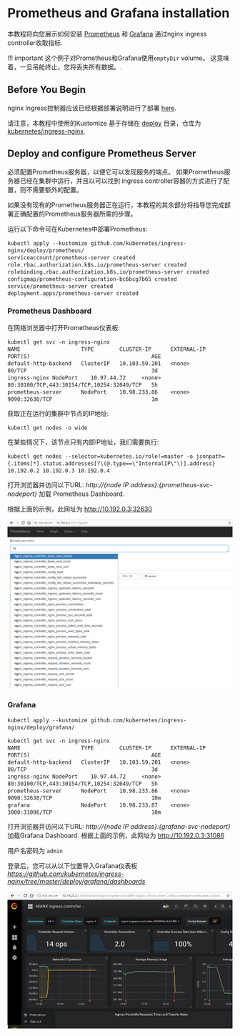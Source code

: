# Prometheus and Grafana installation

本教程将向您展示如何安装 [Prometheus](https://prometheus.io/) 和 [Grafana](https://grafana.com/) 通过nginx ingress controller收取指标.

!!! important
    这个例子对Prometheus和Grafana使用`emptyDir` volume。 这意味着，一旦吊舱终止，您将丢失所有数据。.

## Before You Begin

nginx Ingress控制器应该已经根据部署说明进行了部署 [here](../deploy/index.md).

请注意，本教程中使用的Kustomize 基于存储在 [deploy](https://github.com/kubernetes/ingress-nginx/tree/master/deploy) 目录，仓库为 [kubernetes/ingress-nginx](https://github.com/kubernetes/ingress-nginx).

## Deploy and configure Prometheus Server

必须配置Prometheus服务器，以便它可以发现服务的端点。 如果Prometheus服务器已经在集群中运行，并且以可以找到  ingress controller容器的方式进行了配置，则不需要额外的配置。

如果没有现有的Prometheus服务器正在运行，本教程的其余部分将指导您完成部署正确配置的Prometheus服务器所需的步骤。

运行以下命令可在Kubernetes中部署Prometheus:

```console
kubectl apply --kustomize github.com/kubernetes/ingress-nginx/deploy/prometheus/
serviceaccount/prometheus-server created
role.rbac.authorization.k8s.io/prometheus-server created
rolebinding.rbac.authorization.k8s.io/prometheus-server created
configmap/prometheus-configuration-bc6bcg7b65 created
service/prometheus-server created
deployment.apps/prometheus-server created
```

### Prometheus Dashboard

在网络浏览器中打开Prometheus仪表板:

```console
kubectl get svc -n ingress-nginx
NAME                   TYPE        CLUSTER-IP      EXTERNAL-IP   PORT(S)                                      AGE
default-http-backend   ClusterIP   10.103.59.201   <none>        80/TCP                                       3d
ingress-nginx NodePort    10.97.44.72     <none>        80:30100/TCP,443:30154/TCP,10254:32049/TCP   5h
prometheus-server      NodePort    10.98.233.86    <none>        9090:32630/TCP                               1m
```

获取正在运行的集群中节点的IP地址:

```console
kubectl get nodes -o wide
```

在某些情况下，该节点只有内部IP地址，我们需要执行:

```console
kubectl get nodes --selector=kubernetes.io/role!=master -o jsonpath={.items[*].status.addresses[?\(@.type==\"InternalIP\"\)].address}
10.192.0.2 10.192.0.3 10.192.0.4
```

打开浏览器并访问以下URL: _http://{node IP address}:{prometheus-svc-nodeport}_ 加载 Prometheus Dashboard.

根据上面的示例，此网址为 http://10.192.0.3:32630

![Dashboard](../images/prometheus-dashboard.png)

### Grafana

```console
kubectl apply --kustomize github.com/kubernetes/ingress-nginx/deploy/grafana/
```

```console
kubectl get svc -n ingress-nginx
NAME                   TYPE        CLUSTER-IP      EXTERNAL-IP   PORT(S)                                      AGE
default-http-backend   ClusterIP   10.103.59.201   <none>        80/TCP                                       3d
ingress-nginx NodePort    10.97.44.72     <none>        80:30100/TCP,443:30154/TCP,10254:32049/TCP   5h
prometheus-server      NodePort    10.98.233.86    <none>        9090:32630/TCP                               10m
grafana                NodePort    10.98.233.87    <none>        3000:31086/TCP                               10m
```

打开浏览器并访问以下URL: _http://{node IP address}:{grafana-svc-nodeport}_ 加载Grafana Dashboard.
根据上面的示例，此网址为 http://10.192.0.3:31086

用户名密码为 `admin`

登录后，您可以从以下位置导入Grafana仪表板 _https://github.com/kubernetes/ingress-nginx/tree/master/deploy/grafana/dashboards_

![Dashboard](../images/grafana.png)
